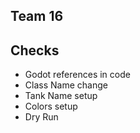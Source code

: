 ## Team 16

## Checks
- Godot references in code
- Class Name change
- Tank Name setup
- Colors setup
- Dry Run
